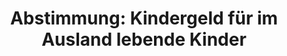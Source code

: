 ---
abstimmung:
  abstimmung: 6
  bundestagssitzung: 58
  datum: 18. Oktober 2018
  legislaturperiode: 19
categories:
- Todo
data:
- title: Abstimmungsergebnis 20181018_6-data.pdf
  url: /res/2021-btw/abstimmungsergebnisse/20181018_6-data.pdf
- title: Abstimmungsergebnis 20181018_6_xls-data.xls
  url: /res/2021-btw/abstimmungsergebnisse/20181018_6_xls-data.xls
- title: Abstimmungsergebnis 20181018_6_xls-datacsv
  url: /res/2021-btw/abstimmungsergebnisse/csv/20181018_6_xls-datacsv
ergebnis:
  AfD:
    enthaltung: 0
    gesamt: 92
    ja: 1
    nein: 78
    nichtabgegeben: 13
    ungueltig: 0
  Bündnis 90/Die Grünen:
    enthaltung: 0
    gesamt: 67
    ja: 58
    nein: 0
    nichtabgegeben: 9
    ungueltig: 0
  Die Linke:
    enthaltung: 0
    gesamt: 69
    ja: 64
    nein: 0
    nichtabgegeben: 5
    ungueltig: 0
  FDP:
    enthaltung: 1
    gesamt: 80
    ja: 68
    nein: 0
    nichtabgegeben: 11
    ungueltig: 0
  cdu/csu:
    enthaltung: 0
    gesamt: 246
    ja: 221
    nein: 0
    nichtabgegeben: 25
    ungueltig: 0
  file: 20181018_6_xls-data.xls
  fraktionslos:
    enthaltung: 1
    gesamt: 2
    ja: 0
    nein: 0
    nichtabgegeben: 1
    ungueltig: 0
  spd:
    enthaltung: 0
    gesamt: 153
    ja: 136
    nein: 0
    nichtabgegeben: 17
    ungueltig: 0
layout: abstimmung
links:
- title: Link zu bundestag.de
  url: https://www.bundestag.de/parlament/plenum/abstimmung/abstimmung?id=541
preview: 'Deutscher Bundestag


  58. Sitzung des Deutschen Bundestages

  am Donnerstag, 18. Oktober 2018


  Endgültiges Ergebnis der Namentlichen Abstimmung Nr. 6


  Beschlussempfehlung des Finanzausschusses (7. Ausschuss) zu dem Antrag der

  Abgeordneten René Springer, Norbert Kleinwächter, Dr. Birgit Malsack-Winkemann,

  weiterer Abgeordneter und der Fraktion der AfD

  Kindergeld für im Ausland lebende Kinder indexieren - Anpassung des Kindergeldes
  für

  nicht in Deutschland lebende Kinder von EU-Bürgern an die Lebenshaltungskosten am

  Wohnort des Kindes

  Drs. 19/2999 und 19/4883'
tags:
- Todo
title: 'Abstimmung: Kindergeld für im Ausland lebende Kinder'
---